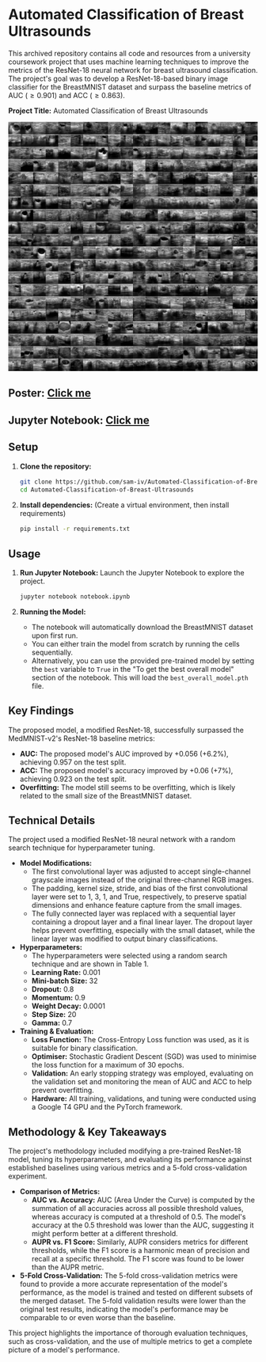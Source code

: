 # Automated Classification of Breast Ultrasounds

This archived repository contains all code and resources from a university coursework project that uses machine learning techniques to improve the metrics of the ResNet-18 neural network for breast ultrasound classification. The project's goal was to develop a ResNet-18-based binary image classifier for the BreastMNIST dataset and surpass the baseline metrics of AUC ($\ge0.901$) and ACC ($\ge0.863$).

**Project Title:** Automated Classification of Breast Ultrasounds

<p align="center">
    <img src="breastmnist_montage.png">
</p>

## **Poster:** [Click me](poster.pdf)

## **Jupyter Notebook:** [Click me](notebook.ipynb)

## Setup

1.  **Clone the repository:**
    ```bash
    git clone https://github.com/sam-iv/Automated-Classification-of-Breast-Ultrasounds.git
    cd Automated-Classification-of-Breast-Ultrasounds
    ```

2.  **Install dependencies:**
    (Create a virtual environment, then install requirements)
    ```bash
    pip install -r requirements.txt
    ```

## Usage

1.  **Run Jupyter Notebook:**
    Launch the Jupyter Notebook to explore the project.
    ```bash
    jupyter notebook notebook.ipynb
    ```

2.  **Running the Model:**
    - The notebook will automatically download the BreastMNIST dataset upon first run.
    - You can either train the model from scratch by running the cells sequentially.
    - Alternatively, you can use the provided pre-trained model by setting the `best` variable to `True` in the "To get the best overall model" section of the notebook. This will load the `best_overall_model.pth` file.

## Key Findings

The proposed model, a modified ResNet-18, successfully surpassed the MedMNIST-v2's ResNet-18 baseline metrics:

* **AUC:** The proposed model's AUC improved by +0.056 (+6.2%), achieving 0.957 on the test split.
* **ACC:** The proposed model's accuracy improved by +0.06 (+7%), achieving 0.923 on the test split.
* **Overfitting:** The model still seems to be overfitting, which is likely related to the small size of the BreastMNIST dataset.

## Technical Details

The project used a modified ResNet-18 neural network with a random search technique for hyperparameter tuning.

* **Model Modifications:**
    * The first convolutional layer was adjusted to accept single-channel grayscale images instead of the original three-channel RGB images.
    * The padding, kernel size, stride, and bias of the first convolutional layer were set to 1, 3, 1, and True, respectively, to preserve spatial dimensions and enhance feature capture from the small images.
    * The fully connected layer was replaced with a sequential layer containing a dropout layer and a final linear layer. The dropout layer helps prevent overfitting, especially with the small dataset, while the linear layer was modified to output binary classifications.
* **Hyperparameters:**
    * The hyperparameters were selected using a random search technique and are shown in Table 1.
    * **Learning Rate:** 0.001
    * **Mini-batch Size:** 32
    * **Dropout:** 0.8
    * **Momentum:** 0.9
    * **Weight Decay:** 0.0001
    * **Step Size:** 20
    * **Gamma:** 0.7
* **Training & Evaluation:**
    * **Loss Function:** The Cross-Entropy Loss function was used, as it is suitable for binary classification.
    * **Optimiser:** Stochastic Gradient Descent (SGD) was used to minimise the loss function for a maximum of 30 epochs.
    * **Validation:** An early stopping strategy was employed, evaluating on the validation set and monitoring the mean of AUC and ACC to help prevent overfitting.
    * **Hardware:** All training, validations, and tuning were conducted using a Google T4 GPU and the PyTorch framework.

## Methodology & Key Takeaways

The project's methodology included modifying a pre-trained ResNet-18 model, tuning its hyperparameters, and evaluating its performance against established baselines using various metrics and a 5-fold cross-validation experiment.

* **Comparison of Metrics:**
    * **AUC vs. Accuracy:** AUC (Area Under the Curve) is computed by the summation of all accuracies across all possible threshold values, whereas accuracy is computed at a threshold of 0.5. The model's accuracy at the 0.5 threshold was lower than the AUC, suggesting it might perform better at a different threshold.
    * **AUPR vs. F1 Score:** Similarly, AUPR considers metrics for different thresholds, while the F1 score is a harmonic mean of precision and recall at a specific threshold. The F1 score was found to be lower than the AUPR metric.
* **5-Fold Cross-Validation:** The 5-fold cross-validation metrics were found to provide a more accurate representation of the model's performance, as the model is trained and tested on different subsets of the merged dataset. The 5-fold validation results were lower than the original test results, indicating the model's performance may be comparable to or even worse than the baseline.

This project highlights the importance of thorough evaluation techniques, such as cross-validation, and the use of multiple metrics to get a complete picture of a model's performance.